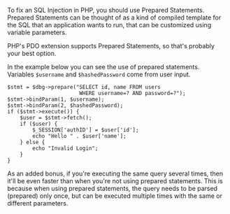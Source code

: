 To fix an SQL Injection in PHP, you should use Prepared Statements. Prepared Statements can be thought of as a kind of compiled template for the SQL that an application wants to run, that can be customized using variable parameters.

PHP's PDO extension supports Prepared Statements, so that's probably your best option.

In the example below you can see the use of prepared statements. Variables ```$username``` and ```$hashedPassword``` come from user input.

```
$stmt = $dbg->prepare("SELECT id, name FROM users
                       WHERE username=? AND password=?");
$stmt->bindParam(1, $username);
$stmt->bindParam(2, $hashedPassword);
if ($stmt->execute()) {
	$user = $stmt->fetch();
	if ($user) {
		$_SESSION['authID'] = $user['id'];
		echo "Hello " . $user['name'];
	} else {
		echo "Invalid Login";
	}
}
```  

As an added bonus, if you're executing the same query several times, then it'll be even faster than when you're not using prepared statements. This is because when using prepared statements, the query needs to be parsed (prepared) only once, but can be executed multiple times with the same or different parameters. 
